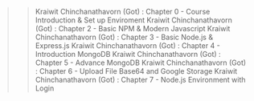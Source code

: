 >> Kraiwit Chinchanathavorn (Got) : Chapter 0 - Course Introduction & Set up Enviroment
>> Kraiwit Chinchanathavorn (Got) : Chapter 2 - Basic NPM & Modern Javascript
>> Kraiwit Chinchanathavorn (Got) : Chapter 3 - Basic Node.js & Express.js
>> Kraiwit Chinchanathavorn (Got) : Chapter 4 - Introduction MongoDB
>> Kraiwit Chinchanathavorn (Got) : Chapter 5 - Advance MongoDB
>> Kraiwit Chinchanathavorn (Got) : Chapter 6 - Upload File Base64 and Google Storage
>> Kraiwit Chinchanathavorn (Got) : Chapter 7 - Node.js Environment with Login
